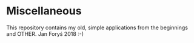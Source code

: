 # Miscellaneous
This repository contains my old, simple applications from the beginnings and OTHER.
Jan Foryś 2018 :-)
